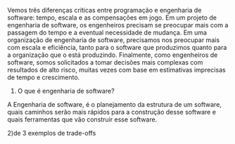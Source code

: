 Vemos três diferenças críticas entre programação e engenharia de software: tempo, escala e as compensações em jogo. Em um projeto de engenharia de software, os engenheiros precisam se preocupar mais com a passagem do tempo e a eventual necessidade de mudança. Em uma organização de engenharia de software, precisamos nos preocupar mais com escala e eficiência, tanto para o software que produzimos quanto para a organização que o está produzindo. Finalmente, como engenheiros de software, somos solicitados a tomar decisões mais complexas com resultados de alto risco, muitas vezes com base em estimativas imprecisas de tempo e crescimento.

1) O que é engenharia de software?

A Engenharia de software, é o planejamento da estrutura de um software, quais caminhos serão mais rápidos para a construção desse software e quais ferramentas que vão construir esse software.

2)de 3 exemplos de trade-offs








